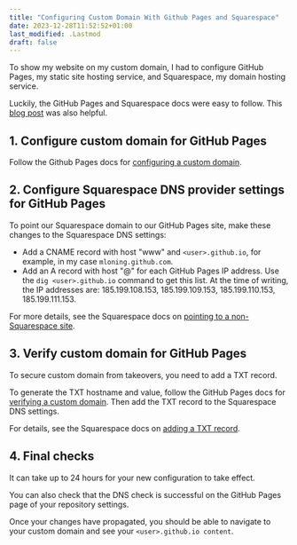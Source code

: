 ```yaml
---
title: "Configuring Custom Domain With Github Pages and Squarespace"
date: 2023-12-28T11:52:52+01:00
last_modified: .Lastmod
draft: false
---
```


To show my website on my custom domain, I had to configure GitHub Pages, my static site hosting service, and Squarespace, my domain hosting service.

Luckily, the GitHub Pages and Squarespace docs were easy to follow. 
This [blog post] was also helpful. 

[blog post]: https://emilymdubois.medium.com/using-a-squarespace-domain-with-github-pages-438951d4f5b7

## 1. Configure custom domain for GitHub Pages 

Follow the Github Pages docs for [configuring a custom domain].

[configuring a custom domain]: https://docs.github.com/en/pages/configuring-a-custom-domain-for-your-github-pages-site

## 2. Configure Squarespace DNS provider settings for GitHub Pages 

To point our Squarespace domain to our GitHub Pages site, make these changes to the Squarespace DNS settings:

* Add a CNAME record with host "www" and `<user>.github.io`, for example, in my case `mloning.github.com`.
* Add an A record with host "@" for each GitHub Pages IP address. Use the `dig <user>.github.io` command to get this list. At the time of writing, the IP addresses are: 185.199.108.153, 185.199.109.153, 185.199.110.153, 185.199.111.153.

For more details, see the Squarespace docs on [pointing to a non-Squarespace site]. 

[pointing to a non-Squarespace site]: https://support.squarespace.com/hc/en-us/articles/215744668#toc-point-to-a-non-squarespace-site

## 3. Verify custom domain for GitHub Pages 

To secure custom domain from takeovers, you need to add a TXT record.

To generate the TXT hostname and value, follow the GitHub Pages docs for [verifying a custom domain].
Then add the TXT record to the Squarespace DNS settings.

For details, see the Squarespace docs on [adding a TXT record].

[adding a TXT record]: https://support.squarespace.com/hc/en-us/articles/360002101888#toc-txt-records
[verifying a custom domain]: https://docs.github.com/en/pages/configuring-a-custom-domain-for-your-github-pages-site/verifying-your-custom-domain-for-github-pages

## 4. Final checks

It can take up to 24 hours for your new configuration to take effect.

You can also check that the DNS check is successful on the GitHub Pages page of your repository settings.

Once your changes have propagated, you should be able to navigate to your custom domain and see your `<user>.github.io content`.

